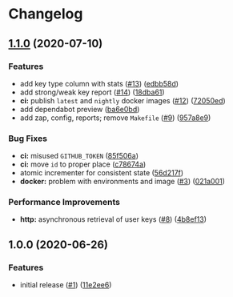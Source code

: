 # Changelog

## [1.1.0](https://www.github.com/jef/audit-org-keys/compare/v1.0.0...v1.1.0) (2020-07-10)


### Features

* add key type column with stats ([#13](https://www.github.com/jef/audit-org-keys/issues/13)) ([edbb58d](https://www.github.com/jef/audit-org-keys/commit/edbb58d70ae0e921d25a4c44320e1b560a861feb))
* add strong/weak key report ([#14](https://www.github.com/jef/audit-org-keys/issues/14)) ([18dba61](https://www.github.com/jef/audit-org-keys/commit/18dba61fe0a34b26fb169ea94b5864059a9de38d))
* **ci:** publish `latest` and `nightly` docker images ([#12](https://www.github.com/jef/audit-org-keys/issues/12)) ([72050ed](https://www.github.com/jef/audit-org-keys/commit/72050ed825bef2c97b941b6b2e6b05b09dfea62a))
* add dependabot preview ([ba6e0bd](https://www.github.com/jef/audit-org-keys/commit/ba6e0bd4572247090e624ddf2c6a34604dd9ad6c))
* add zap, config, reports; remove `Makefile` ([#9](https://www.github.com/jef/audit-org-keys/issues/9)) ([957a8e9](https://www.github.com/jef/audit-org-keys/commit/957a8e9a4b98ab8d42eb72f455067ebd5063f773))


### Bug Fixes

* **ci:** misused `GITHUB_TOKEN` ([85f506a](https://www.github.com/jef/audit-org-keys/commit/85f506ab0e4399f73481dc1420819b75e447ec04))
* **ci:** move `id` to proper place ([c78674a](https://www.github.com/jef/audit-org-keys/commit/c78674ad224d6ed7e2fa595a7dc8e59da35d8db1))
* atomic incrementer for consistent state ([56d217f](https://www.github.com/jef/audit-org-keys/commit/56d217fbc4fc5b59478ad6851d73a8372ea4a3b2))
* **docker:** problem with environments and image ([#3](https://www.github.com/jef/audit-org-keys/issues/3)) ([021a001](https://www.github.com/jef/audit-org-keys/commit/021a001b726e0b4bca89623e28579492d45e3eac))


### Performance Improvements

* **http:** asynchronous retrieval of user keys ([#8](https://www.github.com/jef/audit-org-keys/issues/8)) ([4b8ef13](https://www.github.com/jef/audit-org-keys/commit/4b8ef136944d8e0c4ec294680a3b626404ef9642))

## 1.0.0 (2020-06-26)


### Features

* initial release ([#1](https://www.github.com/jef/audit-org-keys/issues/1)) ([11e2ee6](https://www.github.com/jef/audit-org-keys/commit/11e2ee6b95df27c3be3952a26b3baeb40d0af9b3))
